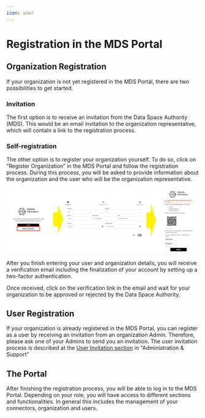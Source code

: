 ```yaml
---
icon: user
---
```


# Registration in the MDS Portal

## Organization Registration

If your organization is not yet registered in the MDS Portal, there are two possibilities to get started.

### Invitation

The first option is to receive an invitation from the Data Space Authority (MDS).
This would be an email invitation to the organization representative, which will contain a link to the registration process.

### Self-registration

The other option is to register your organization yourself.
To do so, click on “Register Organization” in the MDS Portal and follow the registration process.
During this process, you will be asked to provide information about the organization and the user who will be the organization representative.

![self-registration](images/registration-in-mds-portal/self-registration.png)

After you finish entering your user and organization details, you will receive a verification email including the finalization of your account by setting up a two-factor authentication.

Once received, click on the verification link in the email and wait for your organization to be approved or rejected by the Data Space Authority.

## User Registration

If your organization is already registered in the MDS Portal, you can register as a user by receiving an invitation from an organization Admin.
Therefore, please ask one of your Admins to send you an invitation.
The user invitation process is described at the [User Invitation section](Administration%20and%20Support.md#user-invitation) in "Administration & Support"

## The Portal

After finishing the registration process, you will be able to log in to the MDS Portal.
Depending on your role, you will have access to different sections and functionalities.
In general this includes the management of your connectors, organization and users.
